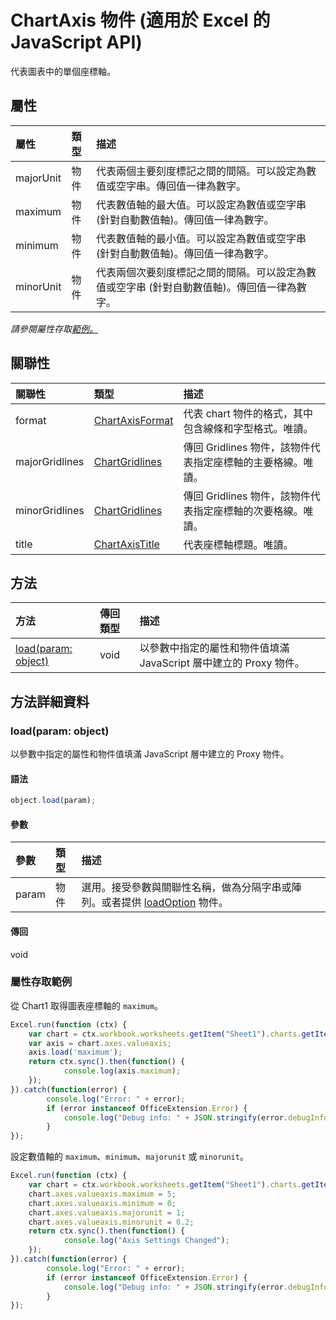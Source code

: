 # <a name="chartaxis-object-(javascript-api-for-excel)"></a>ChartAxis 物件 (適用於 Excel 的 JavaScript API)

代表圖表中的單個座標軸。

## <a name="properties"></a>屬性

| 屬性	     | 類型	   |描述
|:---------------|:--------|:----------|
|majorUnit|物件|代表兩個主要刻度標記之間的間隔。可以設定為數值或空字串。傳回值一律為數字。|
|maximum|物件|代表數值軸的最大值。可以設定為數值或空字串 (針對自動數值軸)。傳回值一律為數字。|
|minimum|物件|代表數值軸的最小值。可以設定為數值或空字串 (針對自動數值軸)。傳回值一律為數字。|
|minorUnit|物件|代表兩個次要刻度標記之間的間隔。可以設定為數值或空字串 (針對自動數值軸)。傳回值一律為數字。|

_請參閱屬性存取[範例。](#property-access-examples)_

## <a name="relationships"></a>關聯性
| 關聯性 | 類型	   |描述|
|:---------------|:--------|:----------|
|format|[ChartAxisFormat](chartaxisformat.md)|代表 chart 物件的格式，其中包含線條和字型格式。唯讀。|
|majorGridlines|[ChartGridlines](chartgridlines.md)|傳回 Gridlines 物件，該物件代表指定座標軸的主要格線。唯讀。|
|minorGridlines|[ChartGridlines](chartgridlines.md)|傳回 Gridlines 物件，該物件代表指定座標軸的次要格線。唯讀。|
|title|[ChartAxisTitle](chartaxistitle.md)|代表座標軸標題。唯讀。|

## <a name="methods"></a>方法

| 方法           | 傳回類型    |描述|
|:---------------|:--------|:----------|
|[load(param: object)](#loadparam-object)|void|以參數中指定的屬性和物件值填滿 JavaScript 層中建立的 Proxy 物件。|

## <a name="method-details"></a>方法詳細資料


### <a name="load(param:-object)"></a>load(param: object)
以參數中指定的屬性和物件值填滿 JavaScript 層中建立的 Proxy 物件。

#### <a name="syntax"></a>語法
```js
object.load(param);
```

#### <a name="parameters"></a>參數
| 參數	    | 類型	   |描述|
|:---------------|:--------|:----------|
|param|物件|選用。接受參數與關聯性名稱，做為分隔字串或陣列。或者提供 [loadOption](loadoption.md) 物件。|

#### <a name="returns"></a>傳回
void
### <a name="property-access-examples"></a>屬性存取範例
從 Chart1 取得圖表座標軸的 `maximum`。

```js
Excel.run(function (ctx) { 
    var chart = ctx.workbook.worksheets.getItem("Sheet1").charts.getItem("Chart1"); 
    var axis = chart.axes.valueaxis;
    axis.load('maximum');
    return ctx.sync().then(function() {
            console.log(axis.maximum);
    });
}).catch(function(error) {
        console.log("Error: " + error);
        if (error instanceof OfficeExtension.Error) {
            console.log("Debug info: " + JSON.stringify(error.debugInfo));
        }
});
```

設定數值軸的 `maximum`、`minimum`、`majorunit` 或 `minorunit`。 

```js
Excel.run(function (ctx) { 
    var chart = ctx.workbook.worksheets.getItem("Sheet1").charts.getItem("Chart1"); 
    chart.axes.valueaxis.maximum = 5;
    chart.axes.valueaxis.minimum = 0;
    chart.axes.valueaxis.majorunit = 1;
    chart.axes.valueaxis.minorunit = 0.2;
    return ctx.sync().then(function() {
            console.log("Axis Settings Changed");
    });
}).catch(function(error) {
        console.log("Error: " + error);
        if (error instanceof OfficeExtension.Error) {
            console.log("Debug info: " + JSON.stringify(error.debugInfo));
        }
});
```
